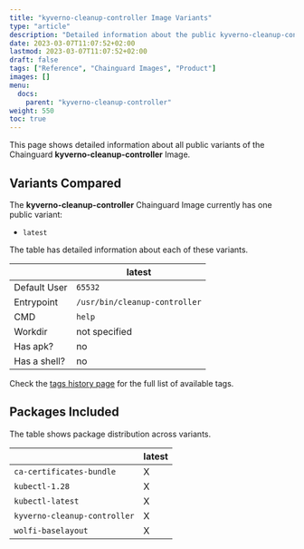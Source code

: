 ```yaml
---
title: "kyverno-cleanup-controller Image Variants"
type: "article"
description: "Detailed information about the public kyverno-cleanup-controller Chainguard Image variants"
date: 2023-03-07T11:07:52+02:00
lastmod: 2023-03-07T11:07:52+02:00
draft: false
tags: ["Reference", "Chainguard Images", "Product"]
images: []
menu:
  docs:
    parent: "kyverno-cleanup-controller"
weight: 550
toc: true
---
```


This page shows detailed information about all public variants of the Chainguard **kyverno-cleanup-controller** Image.

## Variants Compared
The **kyverno-cleanup-controller** Chainguard Image currently has one public variant: 

- `latest`

The table has detailed information about each of these variants.

|              | latest                        |
|--------------|-------------------------------|
| Default User | `65532`                       |
| Entrypoint   | `/usr/bin/cleanup-controller` |
| CMD          | `help`                        |
| Workdir      | not specified                 |
| Has apk?     | no                            |
| Has a shell? | no                            |

Check the [tags history page](/chainguard/chainguard-images/reference/kyverno-cleanup-controller/tags_history/) for the full list of available tags.

## Packages Included
The table shows package distribution across variants.

|                              | latest |
|------------------------------|--------|
| `ca-certificates-bundle`     | X      |
| `kubectl-1.28`               | X      |
| `kubectl-latest`             | X      |
| `kyverno-cleanup-controller` | X      |
| `wolfi-baselayout`           | X      |
